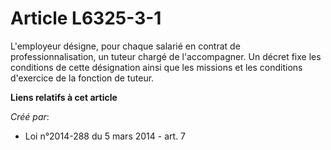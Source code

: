 # Article L6325-3-1

L'employeur  désigne, pour chaque salarié en contrat de professionnalisation, un  tuteur chargé de l'accompagner. Un décret
fixe les conditions de cette  désignation ainsi que les missions et les conditions d'exercice de la  fonction de tuteur.

**Liens relatifs à cet article**

_Créé par_:

  - Loi n°2014-288 du 5 mars 2014 - art. 7
